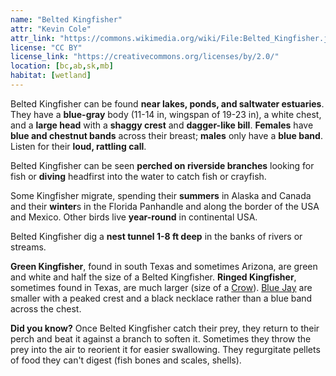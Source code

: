 ```yaml
---
name: "Belted Kingfisher"
attr: "Kevin Cole"
attr_link: "https://commons.wikimedia.org/wiki/File:Belted_Kingfisher.jpg"
license: "CC BY"
license_link: "https://creativecommons.org/licenses/by/2.0/"
location: [bc,ab,sk,mb]
habitat: [wetland]
---
```

Belted Kingfisher can be found **near lakes, ponds, and saltwater estuaries**. They have a **blue-gray** body (11-14 in, wingspan of 19-23 in), a white chest, and a **large head** with a **shaggy crest** and **dagger-like bill**. **Females** have **blue and chestnut bands** across their breast; **males** only have a **blue band**. Listen for their **loud, rattling call**.

Belted Kingfisher can be seen **perched on riverside branches** looking for fish or **diving** headfirst into the water to catch fish or crayfish.

Some Kingfisher migrate, spending their **summers** in Alaska and Canada and their **winter**s in the Florida Panhandle and along the border of the USA and Mexico. Other birds live **year-round** in continental USA.

Belted Kingfisher dig a **nest tunnel 1-8 ft deep** in the banks of rivers or streams.

**Green Kingfisher**, found in south Texas and sometimes Arizona, are green and white and half the size of a Belted Kingfisher. **Ringed Kingfisher**, sometimes found in Texas, are much larger (size of a [Crow](/{{section}}/crow)). [Blue Jay](/{{section}}/blujay) are smaller with a peaked crest and a black necklace rather than a blue band across the chest.

**Did you know?** Once Belted Kingfisher catch their prey, they return to their perch and beat it against a branch to soften it. Sometimes they throw the prey into the air to reorient it for easier swallowing. They regurgitate pellets of food they can't digest (fish bones and scales, shells).

